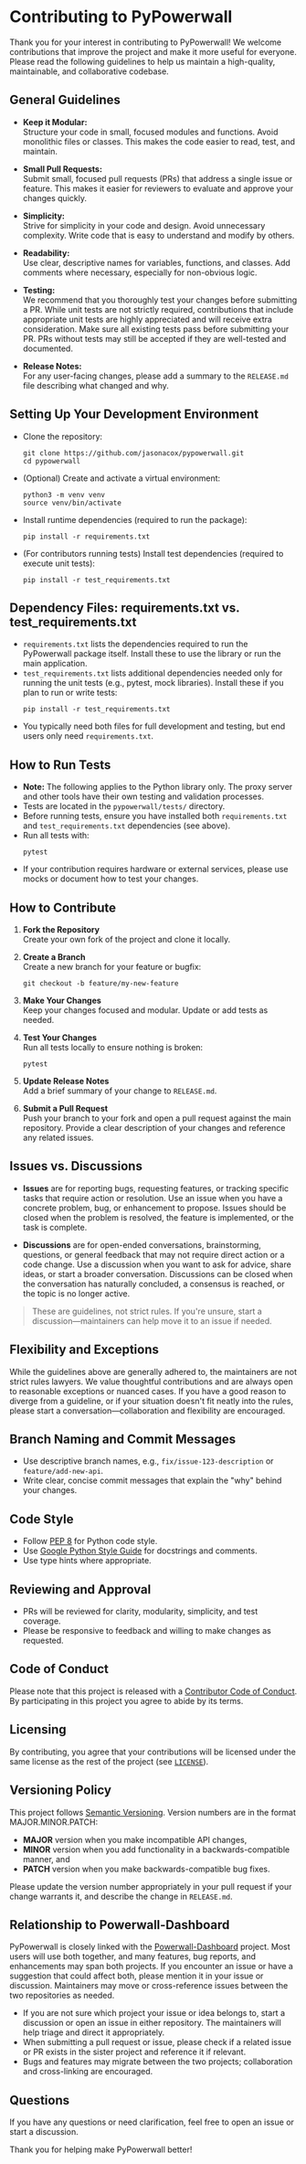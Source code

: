 # Contributing to PyPowerwall

Thank you for your interest in contributing to PyPowerwall! We welcome contributions that improve the project and make it more useful for everyone. Please read the following guidelines to help us maintain a high-quality, maintainable, and collaborative codebase.

## General Guidelines

- **Keep it Modular:**  
  Structure your code in small, focused modules and functions. Avoid monolithic files or classes. This makes the code easier to read, test, and maintain.

- **Small Pull Requests:**  
  Submit small, focused pull requests (PRs) that address a single issue or feature. This makes it easier for reviewers to evaluate and approve your changes quickly.

- **Simplicity:**  
  Strive for simplicity in your code and design. Avoid unnecessary complexity. Write code that is easy to understand and modify by others.

- **Readability:**  
  Use clear, descriptive names for variables, functions, and classes. Add comments where necessary, especially for non-obvious logic.

- **Testing:**  
  We recommend that you thoroughly test your changes before submitting a PR. While unit tests are not strictly required, contributions that include appropriate unit tests are highly appreciated and will receive extra consideration. Make sure all existing tests pass before submitting your PR. PRs without tests may still be accepted if they are well-tested and documented.

- **Release Notes:**  
  For any user-facing changes, please add a summary to the `RELEASE.md` file describing what changed and why.

## Setting Up Your Development Environment

- Clone the repository:
  ```
  git clone https://github.com/jasonacox/pypowerwall.git
  cd pypowerwall
  ```
- (Optional) Create and activate a virtual environment:
  ```
  python3 -m venv venv
  source venv/bin/activate
  ```
- Install runtime dependencies (required to run the package):
  ```
  pip install -r requirements.txt
  ```
- (For contributors running tests) Install test dependencies (required to execute unit tests):
  ```
  pip install -r test_requirements.txt
  ```

## Dependency Files: requirements.txt vs. test_requirements.txt

- `requirements.txt` lists the dependencies required to run the PyPowerwall package itself. Install these to use the library or run the main application.
- `test_requirements.txt` lists additional dependencies needed only for running the unit tests (e.g., pytest, mock libraries). Install these if you plan to run or write tests:
  ```
  pip install -r test_requirements.txt
  ```
- You typically need both files for full development and testing, but end users only need `requirements.txt`.

## How to Run Tests

- **Note:** The following applies to the Python library only. The proxy server and other tools have their own testing and validation processes.
- Tests are located in the `pypowerwall/tests/` directory.
- Before running tests, ensure you have installed both `requirements.txt` and `test_requirements.txt` dependencies (see above).
- Run all tests with:
  ```
  pytest
  ```
- If your contribution requires hardware or external services, please use mocks or document how to test your changes.

## How to Contribute

1. **Fork the Repository**  
   Create your own fork of the project and clone it locally.

2. **Create a Branch**  
   Create a new branch for your feature or bugfix:
   ```
   git checkout -b feature/my-new-feature
   ```

3. **Make Your Changes**  
   Keep your changes focused and modular. Update or add tests as needed.

4. **Test Your Changes**  
   Run all tests locally to ensure nothing is broken:
   ```
   pytest
   ```

5. **Update Release Notes**  
   Add a brief summary of your change to `RELEASE.md`.

6. **Submit a Pull Request**  
   Push your branch to your fork and open a pull request against the main repository. Provide a clear description of your changes and reference any related issues.

## Issues vs. Discussions

- **Issues** are for reporting bugs, requesting features, or tracking specific tasks that require action or resolution. Use an issue when you have a concrete problem, bug, or enhancement to propose. Issues should be closed when the problem is resolved, the feature is implemented, or the task is complete.

- **Discussions** are for open-ended conversations, brainstorming, questions, or general feedback that may not require direct action or a code change. Use a discussion when you want to ask for advice, share ideas, or start a broader conversation. Discussions can be closed when the conversation has naturally concluded, a consensus is reached, or the topic is no longer active.

> These are guidelines, not strict rules. If you're unsure, start a discussion—maintainers can help move it to an issue if needed.

## Flexibility and Exceptions

While the guidelines above are generally adhered to, the maintainers are not strict rules lawyers. We value thoughtful contributions and are always open to reasonable exceptions or nuanced cases. If you have a good reason to diverge from a guideline, or if your situation doesn't fit neatly into the rules, please start a conversation—collaboration and flexibility are encouraged.

## Branch Naming and Commit Messages

- Use descriptive branch names, e.g., `fix/issue-123-description` or `feature/add-new-api`.
- Write clear, concise commit messages that explain the "why" behind your changes.

## Code Style

- Follow [PEP 8](https://pep8.org/) for Python code style.
- Use [Google Python Style Guide](https://google.github.io/styleguide/pyguide.html) for docstrings and comments.
- Use type hints where appropriate.

## Reviewing and Approval

- PRs will be reviewed for clarity, modularity, simplicity, and test coverage.
- Please be responsive to feedback and willing to make changes as requested.

## Code of Conduct

Please note that this project is released with a [Contributor Code of Conduct](CODE_OF_CONDUCT.md). By participating in this project you agree to abide by its terms.

## Licensing

By contributing, you agree that your contributions will be licensed under the same license as the rest of the project (see [`LICENSE`](LICENSE)).

## Versioning Policy

This project follows [Semantic Versioning](https://semver.org/). Version numbers are in the format MAJOR.MINOR.PATCH:

- **MAJOR** version when you make incompatible API changes,
- **MINOR** version when you add functionality in a backwards-compatible manner, and
- **PATCH** version when you make backwards-compatible bug fixes.

Please update the version number appropriately in your pull request if your change warrants it, and describe the change in `RELEASE.md`.

## Relationship to Powerwall-Dashboard

PyPowerwall is closely linked with the [Powerwall-Dashboard](https://github.com/jasonacox/powerwall-dashboard) project. Most users will use both together, and many features, bug reports, and enhancements may span both projects. If you encounter an issue or have a suggestion that could affect both, please mention it in your issue or discussion. Maintainers may move or cross-reference issues between the two repositories as needed.

- If you are not sure which project your issue or idea belongs to, start a discussion or open an issue in either repository. The maintainers will help triage and direct it appropriately.
- When submitting a pull request or issue, please check if a related issue or PR exists in the sister project and reference it if relevant.
- Bugs and features may migrate between the two projects; collaboration and cross-linking are encouraged.

## Questions

If you have any questions or need clarification, feel free to open an issue or start a discussion.

Thank you for helping make PyPowerwall better!
